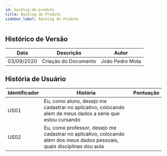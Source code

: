 ```yaml
---
id: backlog-do-produto
title: Backlog do Produto
sidebar_label: Backlog do Produto
---
```


## Histórico de Versão

| Data | Descrição | Autor |
|----------------------|--------|------|
| 03/09/2020 | Criação do Documento | João Pedro Mota |

## História de Usuário

| Identificador | História | Pontuação |
|----|----|----|
| US01 | Eu, como aluno, desejo me cadastrar no aplicativo, colocando além de meus dados a série que estou cursando |   |
| US02 | Eu, como professor, desejo me cadastrar no aplicativo, colocando além dos meus dados pessoais, quais disciplinas dou aula |  |